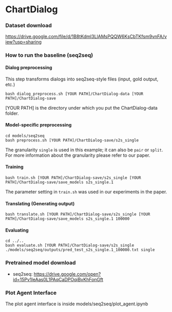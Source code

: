 # ChartDialog

### Dataset download
https://drive.google.com/file/d/1B8tKdmI3LlAMsPQQW6KsCbTKfsm9vnFA/view?usp=sharing

### How to run the baseline (seq2seq)
#### Dialog preprocessing
This step transforms dialogs into seq2seq-style files (input, gold output, etc.)
```
bash dialog_preprocess.sh [YOUR PATH]/ChartDialog-data [YOUR PATH]/ChartDialog-save
```
\[YOUR PATH\] is the directory under which you put the ChartDialog-data folder.

#### Model-specific preprocessing
```
cd models/seq2seq
bash preprocess.sh [YOUR PATH]/ChartDialog-save/s2s_single
```
The granularity ``single`` is used in this example; it can also be ``pair`` or ``split``. For more information about the granularity please refer to our paper.

#### Training
```
bash train.sh [YOUR PATH]/ChartDialog-save/s2s_single [YOUR PATH]/ChartDialog-save/save_models s2s_single.1
```
The parameter setting in ``train.sh`` was used in our experiments in the paper.

#### Translating (Generating output)
```
bash translate.sh [YOUR PATH]/ChartDialog-save/s2s_single [YOUR PATH]/ChartDialog-save/save_models s2s_single.1 100000
```

#### Evaluating
```
cd ../..
bash evaluate.sh [YOUR PATH]/ChartDialog-save/s2s_single ./models/seq2seq/outputs/pred_test_s2s_single.1_100000.txt single
```

### Pretrained model download
- seq2seq: https://drive.google.com/open?id=15Pv1IeAas0L1PAqCaDPOqiBvKhFonGft

### Plot Agent Interface
The plot agent interface is inside models/seq2seq/plot_agent.ipynb

